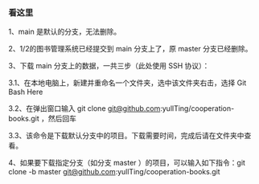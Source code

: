 ### 看这里
1、main 是默认的分支，无法删除。

2、1/2的图书管理系统已经提交到 main 分支上了，原 master 分支已经删除。

3、下载 main 分支上的数据，一共三步（此处使用 SSH 协议）：

3.1、在本地电脑上，新建并重命名一个文件夹，选中该文件夹右击，选择 Git Bash Here 

3.2、在弹出窗口输入 git clone git@github.com:yullTing/cooperation-books.git ，然后回车

3.3、该命令是下载默认分支中的项目。下载需要时间，完成后请在文件夹中查看。

4、如果要下载指定分支（如分支 master ）的项目，可以输入如下指令：git clone -b master git@github.com:yullTing/cooperation-books.git
